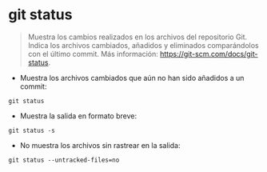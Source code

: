 # git status

> Muestra los cambios realizados en los archivos del repositorio Git.
> Indica los archivos cambiados, añadidos y eliminados comparándolos con el último commit.
> Más información: <https://git-scm.com/docs/git-status>.

- Muestra los archivos cambiados que aún no han sido añadidos a un commit:

`git status`

- Muestra la salida en formato breve:

`git status -s`

- No muestra los archivos sin rastrear en la salida:

`git status --untracked-files=no`
